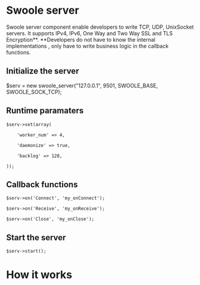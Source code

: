 # Swoole server

Swoole server component enable developers to write TCP, UDP, UnixSocket servers. It supports IPv4, IPv6, One Way and Two Way SSL and TLS Encryption**. **Developers do not have to know the internal implementations , only have to write business logic in the callback functions.

## Initialize the server

$serv = new swoole\_server\("127.0.0.1", 9501, SWOOLE\_BASE, SWOOLE\_SOCK\_TCP\);

## Runtime paramaters 

`$serv->set(array(`

`    'worker_num' => 4,`

`    'daemonize' => true,`

`    'backlog' => 128,`

`));`

## Callback functions

`$serv->on('Connect', 'my_onConnect');`

`$serv->on('Receive', 'my_onReceive');`

`$serv->on('Close', 'my_onClose');`

## Start the server

`$serv->start();`

# How it works



